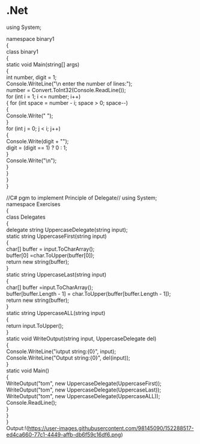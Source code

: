 # .Net
using System;<br>

namespace binary1<br>
{<br>
    class binary1<br>
    {<br>
        static void Main(string[] args)<br>
        {<br>
            int number, digit = 1;<br>
            Console.WriteLine("\n enter the number of lines:");<br>
            number = Convert.ToInt32(Console.ReadLine());<br>
            for (int i = 1; i <= number; i++)<br>
            {
                for (int space = number - i; space > 0; space--)<br>
                {<br>
                    Console.Write(" ");<br>
                }<br>
                for (int j = 0; j < i; j++)<br>
                {<br>
                    Console.Write(digit + "");<br>
                    digit = (digit == 1) ? 0 : 1;<br>
                }<br>
                Console.Write("\n");<br>
            }<br>
        }<br>
    }<br>
}<br>
    

//C# pgm to implement Principle of Delegate//
using System;<br>
 namespace Exercises<br>
{<br>
    class Delegates<br>
    {<br>
        delegate string UppercaseDelegate(string input);<br>
        static string UppercaseFirst(string input)<br>
        {<br>
            char[] buffer = input.ToCharArray();<br>
            buffer[0] =char.ToUpper(buffer[0]);<br>
            return new string(buffer);<br>
        }<br>
        static string UppercaseLast(string input)<br>
        {<br>
            char[] buffer =input.ToCharArray();<br>
            buffer[buffer.Length - 1] = char.ToUpper(buffer[buffer.Length - 1]);<br>
            return new string(buffer);<br>
        }<br>
        static string UppercaseALL(string input)<br>
        {<br>
            return input.ToUpper();<br>
        }<br>
        static void WriteOutput(string input, UppercaseDelegate del)<br>
        {<br>
            Console.WriteLine("iutput string:{0}", input);<br>
            Console.WriteLine("Output string:{0}", del(input));<br>
        }<br>
        static void Main()<br>
        {<br>
            WriteOutput("tom", new UppercaseDelegate(UppercaseFirst));<br>
            WriteOutput("tom", new UppercaseDelegate(UppercaseLast));<br>
            WriteOutput("tom", new UppercaseDelegate(UppercaseALL));<br>
            Console.ReadLine();<br>
        }<br>
 }<br>
}<br>
Output:!(https://user-images.githubusercontent.com/98145090/152288517-ed4ca660-77c1-4449-affb-db6f59c16df6.png)


